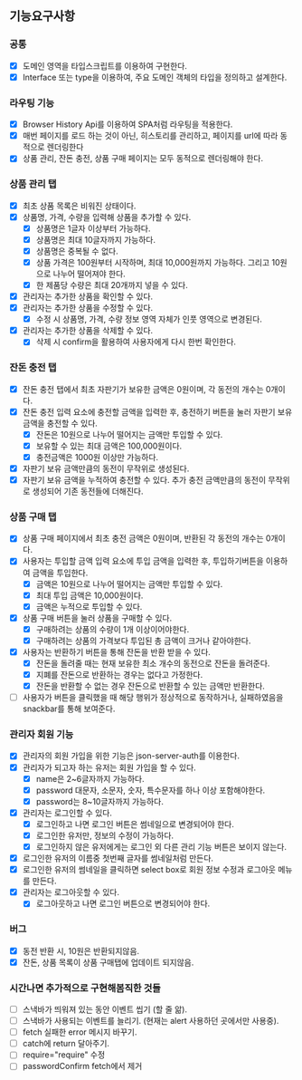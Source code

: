 ## 기능요구사항

### 공통

- [x] 도메인 영역을 타입스크립트를 이용하여 구현한다.
- [x] Interface 또는 type을 이용하여, 주요 도메인 객체의 타입을 정의하고 설계한다.

### 라우팅 기능

- [x] Browser History Api를 이용하여 SPA처럼 라우팅을 적용한다.
- [x] 매번 페이지를 로드 하는 것이 아닌, 히스토리를 관리하고, 페이지를 url에 따라 동적으로 렌더링한다
- [x] 상품 관리, 잔돈 충전, 상품 구매 페이지는 모두 동적으로 렌더링해야 한다.

### 상품 관리 탭

- [x] 최초 상품 목록은 비워진 상태이다.
- [x] 상품명, 가격, 수량을 입력해 상품을 추가할 수 있다.
  - [x] 상품명은 1글자 이상부터 가능하다.
  - [x] 상품명은 최대 10글자까지 가능하다.
  - [x] 상품명은 중복될 수 없다.
  - [x] 상품 가격은 100원부터 시작하며, 최대 10,000원까지 가능하다. 그리고 10원으로 나누어 떨어져야 한다.
  - [x] 한 제품당 수량은 최대 20개까지 넣을 수 있다.
- [x] 관리자는 추가한 상품을 확인할 수 있다.
- [x] 관리자는 추가한 상품을 수정할 수 있다.
  - [x] 수정 시 상품명, 가격, 수량 정보 영역 자체가 인풋 영역으로 변경된다.
- [x] 관리자는 추가한 상품을 삭제할 수 있다.
  - [x] 삭제 시 confirm을 활용하여 사용자에게 다시 한번 확인한다.

### 잔돈 충전 탭

- [x] 잔돈 충전 탭에서 최초 자판기가 보유한 금액은 0원이며, 각 동전의 개수는 0개이다.
- [x] 잔돈 충전 입력 요소에 충전할 금액을 입력한 후, 충전하기 버튼을 눌러 자판기 보유 금액을 충전할 수 있다.
  - [x] 잔돈은 10원으로 나누어 떨어지는 금액만 투입할 수 있다.
  - [x] 보유할 수 있는 최대 금액은 100,000원이다.
  - [x] 충전금액은 1000원 이상만 가능하다.
- [x] 자판기 보유 금액만큼의 동전이 무작위로 생성된다.
- [x] 자판기 보유 금액을 누적하여 충전할 수 있다. 추가 충전 금액만큼의 동전이 무작위로 생성되어 기존 동전들에 더해진다.

### 상품 구매 탭

- [x] 상품 구매 페이지에서 최초 충전 금액은 0원이며, 반환된 각 동전의 개수는 0개이다.
- [x] 사용자는 투입할 금액 입력 요소에 투입 금액을 입력한 후, 투입하기버튼을 이용하여 금액을 투입한다.
  - [x] 금액은 10원으로 나누어 떨어지는 금액만 투입할 수 있다.
  - [x] 최대 투입 금액은 10,000원이다.
  - [x] 금액은 누적으로 투입할 수 있다.
- [x] 상품 구매 버튼을 눌러 상품을 구매할 수 있다.
  - [x] 구매하려는 상품의 수량이 1개 이상이어야한다.
  - [x] 구매하려는 상품의 가격보다 투입된 총 금액이 크거나 같아야한다.
- [x] 사용자는 반환하기 버튼을 통해 잔돈을 반환 받을 수 있다.
  - [x] 잔돈을 돌려줄 때는 현재 보유한 최소 개수의 동전으로 잔돈을 돌려준다.
  - [x] 지폐를 잔돈으로 반환하는 경우는 없다고 가정한다.
  - [x] 잔돈을 반환할 수 없는 경우 잔돈으로 반환할 수 있는 금액만 반환한다.
- [ ] 사용자가 버튼을 클릭했을 때 해당 행위가 정상적으로 동작하거나, 실패하였음을 snackbar를 통해 보여준다.

### 관리자 회원 기능

- [x] 관리자의 회원 가입을 위한 기능은 json-server-auth를 이용한다.
- [x] 관리자가 되고자 하는 유저는 회원 가입을 할 수 있다.
  - [x] name은 2~6글자까지 가능하다.
  - [x] password 대문자, 소문자, 숫자, 특수문자를 하나 이상 포함해야한다.
  - [x] password는 8~10글자까지 가능하다.
- [x] 관리자는 로그인할 수 있다.
  - [x] 로그인하고 나면 로그인 버튼은 썸네일으로 변경되어야 한다.
  - [x] 로그인한 유저만, 정보의 수정이 가능하다.
  - [x] 로그인하지 않은 유저에게는 로그인 외 다른 관리 기능 버튼은 보이지 않는다.
- [x] 로그인한 유저의 이름중 첫번째 글자를 썸네일처럼 만든다.
- [x] 로그인한 유저의 썸네일을 클릭하면 select box로 회원 정보 수정과 로그아웃 메뉴를 만든다.
- [x] 관리자는 로그아웃할 수 있다.
  - [x] 로그아웃하고 나면 로그인 버튼으로 변경되어야 한다.

### 버그

- [x] 동전 반환 시, 10원은 반환되지않음.
- [x] 잔돈, 상품 목록이 상품 구매탭에 업데이트 되지않음.

### 시간나면 추가적으로 구현해봄직한 것들

- [ ] 스낵바가 띄워져 있는 동안 이벤트 씹기 (할 줄 앎).
- [ ] 스낵바가 사용되는 이벤트를 늘리기. (현재는 alert 사용하던 곳에서만 사용중).
- [ ] fetch 실패한 error 메시지 바꾸기.
- [ ] catch에 return 달아주기.
- [ ] require="require" 수정
- [ ] passwordConfirm fetch에서 제거

